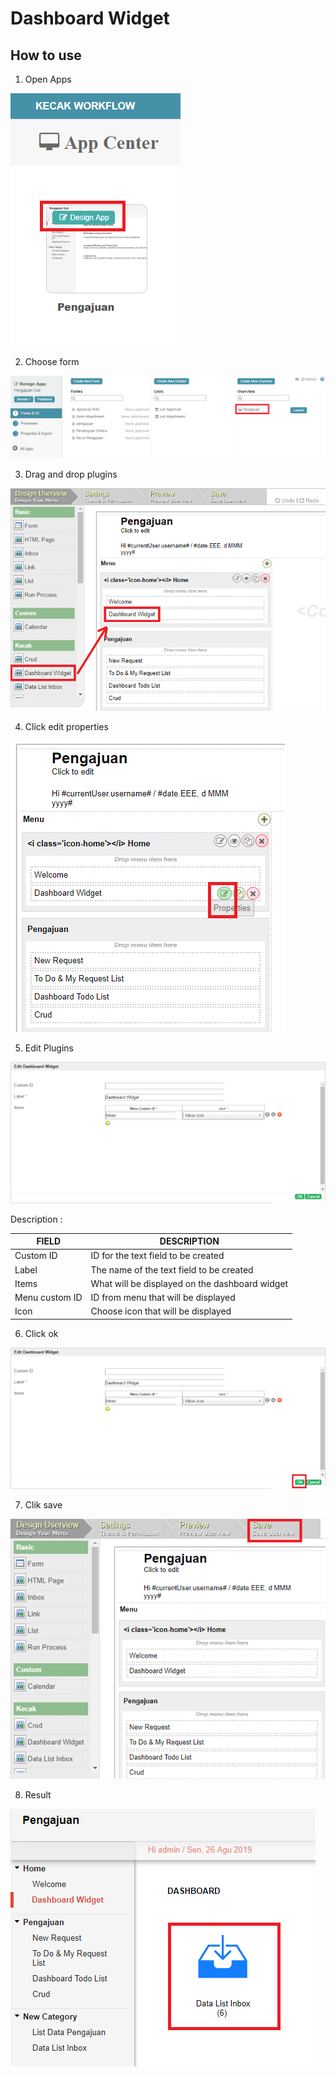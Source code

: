 # Dashboard Widget

## How to use

1. Open Apps

<img src="https://raw.githubusercontent.com/kinnara-digital-studio/kecak-workflow/master/docs/assets/liveValidation_openApps.png" alt="" />

2. Choose form

<img src="https://raw.githubusercontent.com/kinnara-digital-studio/kecak-workflow/master/docs/assets/widget_chooseApps.png" alt="" />

3. Drag and drop plugins

<img src="https://raw.githubusercontent.com/kinnara-digital-studio/kecak-workflow/master/docs/assets/widget_dragDrop.png" alt="" />

4. Click edit properties

<img src="https://raw.githubusercontent.com/kinnara-digital-studio/kecak-workflow/master/docs/assets/widget_properties.png" alt="" />

5. Edit Plugins

<img src="https://raw.githubusercontent.com/kinnara-digital-studio/kecak-workflow/master/docs/assets/widget_fillField.png" alt="" />

Description :

|FIELD|DESCRIPTION|
|--|--|
|Custom ID|ID for the text field to be created|
|Label|The name of the text field to be created|
|Items|What will be displayed on the dashboard widget|
|Menu custom ID|ID from menu that will be displayed|
|Icon|Choose icon that will be displayed|

6. Click ok

<img src="https://raw.githubusercontent.com/kinnara-digital-studio/kecak-workflow/master/docs/assets/widget_ok.png" alt="" />

7. Clik save

<img src="https://raw.githubusercontent.com/kinnara-digital-studio/kecak-workflow/master/docs/assets/widget_save.png" alt="" />

8. Result

<img src="https://raw.githubusercontent.com/kinnara-digital-studio/kecak-workflow/master/docs/assets/widget_result.png" alt="" />

